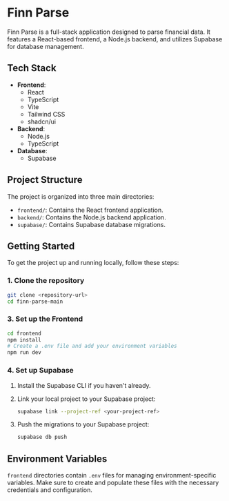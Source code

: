 # Finn Parse

Finn Parse is a full-stack application designed to parse financial data. It features a React-based frontend, a Node.js backend, and utilizes Supabase for database management.

## Tech Stack

- **Frontend**:
  - React
  - TypeScript
  - Vite
  - Tailwind CSS
  - shadcn/ui
- **Backend**:
  - Node.js
  - TypeScript
- **Database**:
  - Supabase

## Project Structure

The project is organized into three main directories:

- `frontend/`: Contains the React frontend application.
- `backend/`: Contains the Node.js backend application.
- `supabase/`: Contains Supabase database migrations.

## Getting Started

To get the project up and running locally, follow these steps:

### 1. Clone the repository

```bash
git clone <repository-url>
cd finn-parse-main
```



### 3. Set up the Frontend

```bash
cd frontend
npm install
# Create a .env file and add your environment variables
npm run dev
```

### 4. Set up Supabase

1.  Install the Supabase CLI if you haven't already.
2.  Link your local project to your Supabase project:

    ```bash
    supabase link --project-ref <your-project-ref>
    ```

3.  Push the migrations to your Supabase project:

    ```bash
    supabase db push
    ```

## Environment Variables

`frontend` directories contain `.env` files for managing environment-specific variables. Make sure to create and populate these files with the necessary credentials and configuration.
